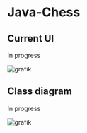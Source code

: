 # Java-Chess

## Current UI
In progress

![grafik](https://user-images.githubusercontent.com/78089013/163454416-d74c00f4-8b3a-4e15-8b1e-80bbf3783c22.png)


## Class diagram
In progress

![grafik](https://user-images.githubusercontent.com/78089013/162804792-b9f3a2f1-ca97-4497-af4c-0fec272271fb.png)
